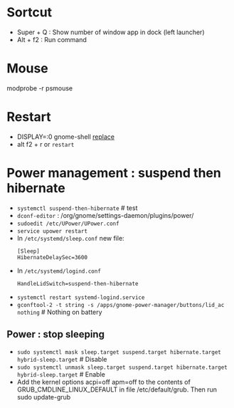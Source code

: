 
# Sortcut

* Super + Q : Show number of window app in dock (left launcher)
* Alt + f2 : Run command


# Mouse

modprobe -r psmouse

# Restart

* DISPLAY=:0 gnome-shell [replace](--replace)
* alt f2 + r  or `restart`


# Power management : suspend then hibernate

* `systemctl suspend-then-hibernate` # test
* `dconf-editor` : /org/gnome/settings-daemon/plugins/power/
* `sudoedit /etc/UPower/UPower.conf`
* `service upower restart`
* In `/etc/systemd/sleep.conf` new file:
  ```
  [Sleep]
  HibernateDelaySec=3600
  ```
* In `/etc/systemd/logind.conf`
  ```
  HandleLidSwitch=suspend-then-hibernate
  ```
* `systemctl restart systemd-logind.service`
* `gconftool-2 -t string -s /apps/gnome-power-manager/buttons/lid_ac nothing` # Nothing on battery


## Power : stop sleeping

* `sudo systemctl mask sleep.target suspend.target hibernate.target hybrid-sleep.target` # Disable
* `sudo systemctl unmask sleep.target suspend.target hibernate.target hybrid-sleep.target` # Enable
* Add the kernel options acpi=off apm=off to the contents of GRUB_CMDLINE_LINUX_DEFAULT in file /etc/default/grub.  Then run sudo update-grub 

